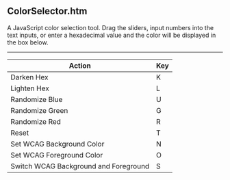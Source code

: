 ColorSelector.htm
-----------------

A JavaScript color selection tool. Drag the sliders, input numbers into the text inputs, or enter a hexadecimal value and the color will be displayed in the box below.

---

Action                                | Key
--------------------------------------|----
Darken Hex                            | K
Lighten Hex                           | L
Randomize Blue                        | U
Randomize Green                       | G
Randomize Red                         | R
Reset                                 | T
Set WCAG Background Color             | N
Set WCAG Foreground Color             | O
Switch WCAG Background and Foreground | S
